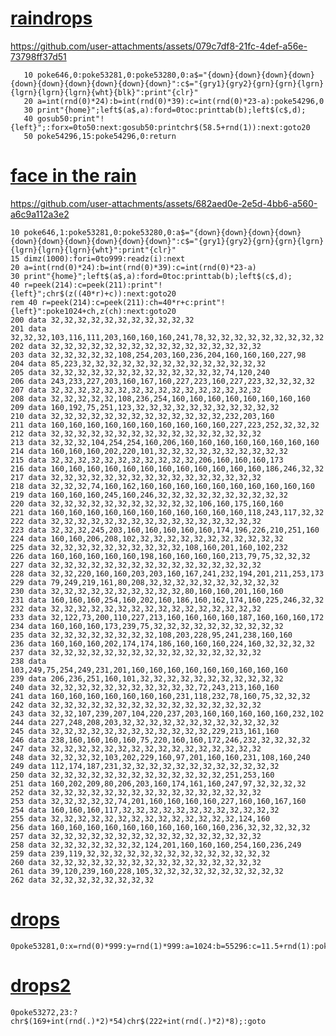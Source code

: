 # [raindrops](https://stigc.dk/c64/basic/?s=2fZAxbsMgGEZ3TuEiBmidCoOJEiwPGDtN1cpElEi5UPdGGZIO7UHMnThDQaSqs1T6hg94PzxR0WJnXoZlvSypTE1wtqpmncauUAvDdPwnUOrE-HPwlzB9p_jPv0zvwX9AubPPo4vUCQJGC9XGFbZjjym5ZzWR3XyDr4nUNwRfKJK1araOuoBH93zjdILN67BxCCtURmpjbN9SZ3R-0qkOd-RKaFT2pAFcFE_mbd8JetW6C_4LNqCmRZw-pOl4NA4HJ284vbUIi9WjeEheFSG_jDOMApG_MxtWYq4r7eD2dvwB)
https://github.com/user-attachments/assets/079c7df8-21fc-4def-a56e-73798ff37d51
```basic
   10 poke646,0:poke53281,0:poke53280,0:a$="{down}{down}{down}{down}{down}{down}{down}{down}{down}{down}":c$="{gry1}{gry2}{grn}{grn}{lgrn}{lgrn}{lgrn}{lgrn}{wht}{blk}":print"{clr}"
   20 a=int(rnd(0)*24):b=int(rnd(0)*39):c=int(rnd(0)*23-a):poke54296,0
   30 print"{home}";left$(a$,a):ford=0toc:printtab(b);left$(c$,d);
   40 gosub50:print"!{left}";:forx=0to50:next:gosub50:printchr$(58.5+rnd(1)):next:goto20
   50 poke54296,15:poke54296,0:return
```
# [face in the rain](https://stigc.dk/c64/basic/?s=2nVfbbuIwEH3vV7CIh6SbXXl8ie1UaL8lBdqitlBFkbrbin_fGdu5EiCJVAcXZWaOj88cG2CLj-PrLpVpAhnNlOAGElbPGc7z1Xr5vT1-Hk7znstsQxmei39woien5yE83i48P19KDPwo9ody-b15K07LO1CL7f79KwLGWJw9HYv9mpVHa21W7PLtV7SPsz_L38uH7LD7W-I0hHG2yNeYJioO24jF91zG2WP7C2HjbNN5Q_zK4zuB3PjyL8f33Wn58LZ7KldRvkpyV31L1TceYpk_Ro9xeGOzSrbxw51ki2L9sdu9RhwkVQhziMOyfnzT-5h481Ksoq8okuy-iH9u4tiv4PlYHjlD_Gyxzct8IXhy9Q_fhN6bwEQCgJsLkHCap6weXEKizfV8fFzl80AxGAjMJFzJGgoXKc5lFxbXiTWYQvoURuFXYlJxNQm1xvqc6CCqUx_KpUBwwoFpeNM1QELUnnfr67msmcusEVOqy9TAwBzW53BfWFwd0qcAVyhGAAA2CTmn4dnBWGgVHjEq6rjqIJirOBBn0pdea4E13Nvb7IE8XwR2AQLFOYObIMYq7wyMFhidTmOwHga1gQ5egZgrP-jLT1d642OxYBI7wKBU4TO9hYGPVSBUDGrVFOcwg0HA7pJkk7oGMVeEvC9CWnnfd5s9R3otbh3HAcy3qVtFT4QkFvQGXPIoDKM0SJ7ic4MHw1w7Y_g1EVpz3sYgEm3JZloQ5iqQdxTomq7mQHSMmA4vsh-w0q2B0wGnhG8kHjSIuLjEARZjIDHM0XgDgxilQNOGBo0CxYACGwfidb_WfRV6DLet3cNirgJFo0Dg2MHEGmk8-C0MSNHoniwpzYAPAiUTna2-BOKGBN2BRhvKTWJV2EvTIjEddmFHFg2T9o4ST2IXxFwRiiBCujuRfNwJKr2SBLS3-7oTiqBC177u-K5aDUagkGONUHNnX62txeARPkhrcd5HOTz5nSaWcyUoOyYITDvV4K3IH8l01RL6oiu6pmaUJkjQ6VYa17oUNA7DhCsg2kVgL_ivrC6B4tzuSAy80yyubfkZgLnqkwN3QKdE5pFSVas7KnQ7Wfk53WJldQZD6Bmj3UujAKiJd0AVjJeYUy3dOcDMetdNm_12hgcBrKa1dMvPlZ0a_smh5WDHkqqa_3WAP-R6oEfWV1OBg7ctDJ148SM3OSs_V3DKXAkkiH366uOMPE1azFAZHbY54Fk7oXjKZqJOq1-61v94EzZsK12Tbh5Q6XWR_Qc)
https://github.com/user-attachments/assets/682aed0e-2e5d-4bb6-a560-a6c9a112a3e2
```basic
10 poke646,1:poke53281,0:poke53280,0:a$="{down}{down}{down}{down}{down}{down}{down}{down}{down}{down}":c$="{gry1}{gry2}{grn}{grn}{lgrn}{lgrn}{lgrn}{lgrn}{wht}":print"{clr}"
15 dimz(1000):fori=0to999:readz(i):next
20 a=int(rnd(0)*24):b=int(rnd(0)*39):c=int(rnd(0)*23-a)
30 print"{home}";left$(a$,a):ford=0toc:printtab(b);left$(c$,d);
40 r=peek(214):c=peek(211):print"!{left}";chr$(z((40*r)+c)):next:goto20
rem 40 r=peek(214):c=peek(211):ch=40*r+c:print"!{left}":poke1024+ch,z(ch):next:goto20
200 data 32,32,32,32,32,32,32,32,32,32,32
201 data 32,32,32,103,116,111,203,160,160,160,241,78,32,32,32,32,32,32,32,32,32
202 data 32,32,32,32,32,32,32,32,32,32,32,32,32,32,32,32
203 data 32,32,32,32,32,108,254,203,160,236,204,160,160,160,227,98
204 data 85,223,32,32,32,32,32,32,32,32,32,32,32,32,32,32
205 data 32,32,32,32,32,32,32,32,32,32,32,32,32,74,120,240
206 data 243,233,227,203,160,167,160,227,223,160,227,223,32,32,32,32
207 data 32,32,32,32,32,32,32,32,32,32,32,32,32,32,32,32
208 data 32,32,32,32,32,108,236,254,160,160,160,160,160,160,160,160
209 data 160,192,75,251,123,32,32,32,32,32,32,32,32,32,32,32
210 data 32,32,32,32,32,32,32,32,32,32,32,32,32,232,203,160
211 data 160,160,160,160,160,160,160,160,160,160,227,223,252,32,32,32
212 data 32,32,32,32,32,32,32,32,32,32,32,32,32,32,32,32
213 data 32,32,32,104,254,254,160,206,160,160,160,160,160,160,160,160
214 data 160,160,160,202,220,101,32,32,32,32,32,32,32,32,32,32
215 data 32,32,32,32,32,32,32,32,32,32,32,206,160,160,160,173
216 data 160,160,160,160,160,160,160,160,160,160,160,160,186,246,32,32
217 data 32,32,32,32,32,32,32,32,32,32,32,32,32,32,32,32
218 data 32,32,32,74,160,162,160,160,160,160,160,160,160,160,160,160
219 data 160,160,160,245,160,246,32,32,32,32,32,32,32,32,32,32
220 data 32,32,32,32,32,32,32,32,32,32,32,106,160,175,160,160
221 data 160,160,160,160,160,160,160,160,160,160,160,118,243,117,32,32
222 data 32,32,32,32,32,32,32,32,32,32,32,32,32,32,32,32
223 data 32,32,32,245,203,160,160,160,160,160,174,196,226,210,251,160
224 data 160,160,206,208,102,32,32,32,32,32,32,32,32,32,32,32
225 data 32,32,32,32,32,32,32,32,32,32,108,160,201,160,102,232
226 data 160,160,160,160,160,198,160,160,160,160,213,79,75,32,32,32
227 data 32,32,32,32,32,32,32,32,32,32,32,32,32,32,32,32
228 data 32,32,220,160,160,203,203,160,167,241,232,194,201,211,253,173
229 data 79,249,219,161,80,208,32,32,32,32,32,32,32,32,32,32
230 data 32,32,32,32,32,32,32,32,32,32,80,160,160,201,160,160
231 data 160,160,160,254,160,202,160,186,160,162,174,160,225,246,32,32
232 data 32,32,32,32,32,32,32,32,32,32,32,32,32,32,32,32
233 data 32,122,73,200,110,227,213,160,160,160,160,187,160,160,160,172
234 data 160,160,160,173,239,75,32,32,32,32,32,32,32,32,32,32
235 data 32,32,32,32,32,32,32,32,108,203,228,95,241,238,160,160
236 data 160,160,160,202,174,174,186,160,160,160,224,160,32,32,32,32
237 data 32,32,32,32,32,32,32,32,32,32,32,32,32,32,32,32
238 data 103,249,75,254,249,231,201,160,160,160,160,160,160,160,160,160
239 data 206,236,251,160,101,32,32,32,32,32,32,32,32,32,32,32
240 data 32,32,32,32,32,32,32,32,32,32,32,72,243,213,160,160
241 data 160,160,160,160,160,160,160,231,118,232,78,160,75,32,32,32
242 data 32,32,32,32,32,32,32,32,32,32,32,32,32,32,32,32
243 data 32,32,107,239,207,104,220,237,203,160,160,160,160,160,232,102
244 data 227,248,208,203,32,32,32,32,32,32,32,32,32,32,32,32
245 data 32,32,32,32,32,32,32,32,32,32,32,32,229,213,161,160
246 data 238,160,160,160,160,75,220,160,160,172,246,232,32,32,32,32
247 data 32,32,32,32,32,32,32,32,32,32,32,32,32,32,32,32
248 data 32,32,32,32,103,202,229,160,97,201,160,160,231,108,160,240
249 data 112,174,187,231,32,32,32,32,32,32,32,32,32,32,32,32
250 data 32,32,32,32,32,32,32,32,32,32,32,32,32,251,253,160
251 data 160,202,209,80,206,203,160,174,161,160,247,97,32,32,32,32
252 data 32,32,32,32,32,32,32,32,32,32,32,32,32,32,32,32
253 data 32,32,32,32,32,74,201,160,160,160,160,227,160,160,167,160
254 data 160,160,160,117,32,32,32,32,32,32,32,32,32,32,32,32
255 data 32,32,32,32,32,32,32,32,32,32,32,32,32,32,124,160
256 data 160,160,160,160,160,160,160,160,160,160,236,32,32,32,32,32
257 data 32,32,32,32,32,32,32,32,32,32,32,32,32,32,32,32
258 data 32,32,32,32,32,32,32,124,201,160,160,160,254,160,236,249
259 data 239,119,32,32,32,32,32,32,32,32,32,32,32,32,32,32
260 data 32,32,32,32,32,32,32,32,32,32,32,32,32,32,32,32
261 data 39,120,239,160,228,105,32,32,32,32,32,32,32,32,32,32
262 data 32,32,32,32,32,32,32,32
```
# [drops](https://stigc.dk/c64/basic/?s=2PYxLCoAwDAX3nsRPkSQaNYEepn5wIVgRF_b2Si3uZobHg8NvCzc0oAG97bnPORSliGiIgp84i0CtjpaZpNPJItZcfQNNFz0ZaqKM1W2mSO4l4RTDH4NBYF395bPsAQ)
```basic
0poke53281,0:x=rnd(0)*999:y=rnd(1)*999:a=1024:b=55296:c=11.5+rnd(1):poke53272,23:pokeb+x,c:pokea+x,95:pokeb+y,c:pokea+y,105:goto
```
# [drops2](https://stigc.dk/c64/basic/?s=2MyjIz041NTYyN9IxMrayT84oUtEwNLPUzswr0SjKS9HQ09Qy0tQyNdEEyxgZGaHJWGhaW6Xnl-QDAA)
```basic
0poke53272,23:?chr$(169+int(rnd(.)*2)*54)chr$(222+int(rnd(.)*2)*8);:goto
```
